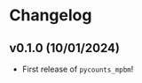 # Changelog

<!--next-version-placeholder-->

## v0.1.0 (10/01/2024)

- First release of `pycounts_mpbm`!